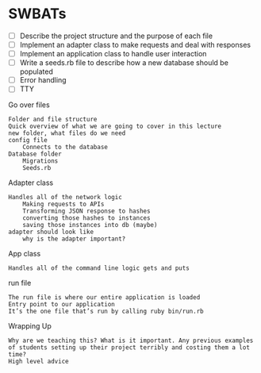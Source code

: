 # SWBATs

- [ ] Describe the project structure and the purpose of each file
- [ ] Implement an adapter class to make requests and deal with responses
- [ ] Implement an application class to handle user interaction
- [ ] Write a seeds.rb file to describe how a new database should be populated
- [ ] Error handling
- [ ] TTY

Go over files

    Folder and file structure
    Quick overview of what we are going to cover in this lecture
    new folder, what files do we need
    config file
        Connects to the database
    Database folder
        Migrations
        Seeds.rb

Adapter class

    Handles all of the network logic
        Making requests to APIs
        Transforming JSON response to hashes
        converting those hashes to instances
        saving those instances into db (maybe)
    adapter should look like
        why is the adapter important?

App class

    Handles all of the command line logic gets and puts

run file

    The run file is where our entire application is loaded
    Entry point to our application
    It’s the one file that’s run by calling ruby bin/run.rb

Wrapping Up

    Why are we teaching this? What is it important. Any previous examples of students setting up their project terribly and costing them a lot time?
    High level advice
